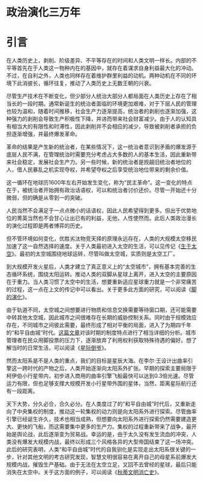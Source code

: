 政治演化三万年
==============

# 引言

在人类历史上，剥削、阶级差异、不平等存在的时间和人类文明一样长。内部的不平等首先在于人类这一物种内在的基因中，就存在着谋求自身利益最大化的冲动。不过，在自利之外，人类也同样存在着维护群里利益的动机。两种动机在不同的环境下此消彼长，循环往复，推动了人类历史上无数王朝的兴衰。

尽管生产技术在不断变化，但少部分人统治大部分人都局面在人类历史上存在了相当长的一段时期。通常新诞生的统治者面临的环境更加艰难，对于下层人民的管理也较为温和，随着时间推移，社会生产力逐渐提高，统治者的剥削也逐渐加强，这种强力的剥削会导致生产积极性下降，并进而带来社会财富减少。由于人的认知具有相当大的有限性和时滞性，因此剥削并不会相应的减少，导致被剥削者承担的负担逐渐增强，并最终爆发革命。

革命的结果是产生新的统治者，在某些情况下，这一统治者意识到矛盾的爆发源于底层人民不满，在管理统治时需要充分考虑占大多数的人的基本生活，因此重新带来社会稳定，发展社会生产力。另一些时候，新的统治者是觊觎旧统治者地位的人，借人民暴乱之机实现夺权，并希望夺权之后享受统治地位带来的剩余价值。

这一循环在地球历1600年左右开始发生变化，称为“民主革命”。这一变化的特点在于，被统治者开始拥有政治话语权，可以和统治者讨价还价。尽管一开始还十分微弱，但的确是从零到一的突破。

人民当然不会满足于一点点微小的话语权，因此人民希望得到更多。但出于优势地位的菁英当然也不会甘心让出已有的利益，无他，人性使然而。此后人类政治漫长的演化过程即是两者博弈的历史。

但不管环境如何变化，优胜劣汰物竞天择的原理永远存在，人类的大规模太空移民加速了这一自然选择的速度。关于人类最初进入太空的生活，可以见传记《[生于太空](https://github.com/alone-tree/My-novals/blob/main/%E5%A4%AA%E7%A9%BA%E5%9F%8E%E7%9A%84%E4%B8%80%E7%94%9F.md)》。最初的太空城围绕地球运转，尽管叫做太空城，实质则是太空工厂。

到大规模开发火星后，人类才建立了真正意义上的“太空城市”，拥有基本完善的生态循环系统，围绕太阳运转。推动人类的双脚从星球上离开，进入太空的主要原因在于重力。当人类习惯了太空中的生活，想要重新适应星球重力就是一个非常痛苦的过程，这一点在上文的传记中可以看出。关于更多此方面的研究，可以阅读《[脚的演化](https://github.com/alone-tree/My-novals/blob/main/%E8%84%9A%E7%9A%84%E6%BC%94%E5%8C%96.md)》。

由于轨道不同，太空城之间想要进行物质和信息交换需要等待窗口期，还可能需要中转其他太空城，因此城市之间很难存在长期的威胁控制关系。同时由于规模效应存在，不同城市之间彼此需要，最终形成了相对平衡的局面，进入了为期四千年的“和平自由城”时代。[这篇文章]()对该时期的制度特点进行了相当详细的分析。城市管理者在民众用脚投票的压力下，逐渐放弃了利用权利获取特殊待遇的偏好。想了解当时的日常生活，可以阅读《[星际倒爷](https://github.com/alone-tree/My-novals/blob/main/%E7%A8%8B%E5%AE%B6%E6%98%8E%E7%9A%84%E6%95%A3%E6%96%87.md)》。

然而太阳系是不是人类的重点，我们的目标是星辰大海。在李尔·王设计出曲率引擎这一跨时代的产物之后，人类开始逐渐向太阳系外扩张。早期的探索主要局限于柯伊伯小行星带内，初步进入商用的曲率引擎飞船最快可以达到0.3倍光速。尽管运力有限，但也足够支撑大规模开发小行星带外围的星体，当然，距离星际航行还有一段距离。

天下大势，分久必合，合久必分。在人类度过了的“和平自由城”时代后，又重新走向了中央集权的制度，推动这一轮集权的动力则是向太阳系外进行探索。尽管曲率引擎已经诞生许久，技术也相当成熟，但想要向太阳系外进行探索仍然需要建造更大、更快的飞船，而这需要集中更多的生产力。集权的过程重新带来了战争，最开始是舆论战，此后逐渐变为贸易战。幸运的是，由于太久没有发生流血的冲突，人类没有爆发大规模内战，最终以形成三个风格各异的大型帝国结束了这一场冲突。此后的研究表明，人类“和平自由城”时代的自我驯化是实现走出太阳系很关键的一步，针对其他文明的考古研究发现，智慧文明很容易在离开自己的母星系前爆发大规模内战，摧毁生产基础。由于无法在太空立足，又回不去曾经的星球，最后只能消失在太空中。关于这方面的例子，可以阅读《[秋蒂文明消亡史](https://github.com/alone-tree/My-novals/blob/main/%E7%A7%8B%E8%92%82%E6%96%87%E6%98%8E%E6%B6%88%E4%BA%A1%E5%8F%B2.md)》。
